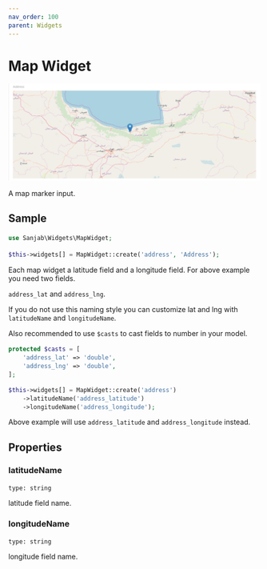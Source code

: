 ```yaml
---
nav_order: 100
parent: Widgets
---
```

# Map Widget
![Map widget](../images/screenshots/widgets/map.jpg)

A map marker input.

## Sample
```php
use Sanjab\Widgets\MapWidget;

$this->widgets[] = MapWidget::create('address', 'Address');
```
Each map widget a latitude field and a longitude field.
For above example you need two fields.

`address_lat` and `address_lng`.

If you do not use this naming style you can customize lat and lng with `latitudeName` and `longitudeName`.

Also recommended to use `$casts` to cast fields to number in your model.

```php
protected $casts = [
    'address_lat' => 'double',
    'address_lng' => 'double',
];
```

```php
$this->widgets[] = MapWidget::create('address')
    ->latitudeName('address_latitude')
    ->longitudeName('address_longitude');
```
Above example will use `address_latitude` and `address_longitude` instead.

## Properties

### latitudeName
`type: string`

latitude field name.

### longitudeName
`type: string`

longitude field name.
